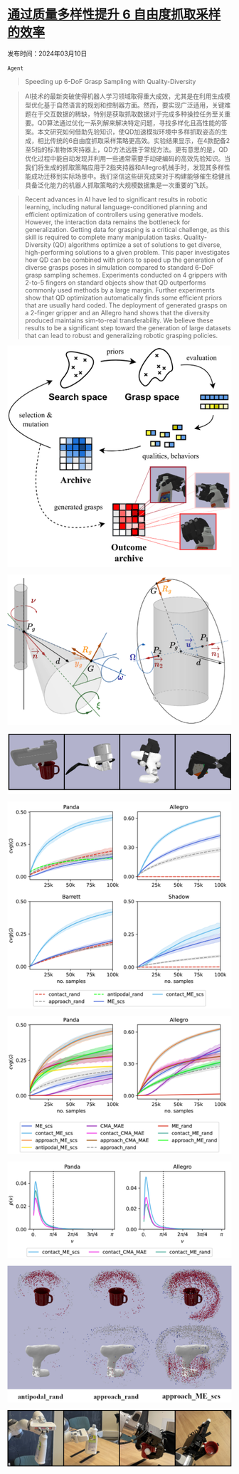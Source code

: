 # [通过质量多样性提升 6 自由度抓取采样的效率](https://arxiv.org/abs/2403.06173)

发布时间：2024年03月10日

`Agent`

> Speeding up 6-DoF Grasp Sampling with Quality-Diversity

> AI技术的最新突破使得机器人学习领域取得重大成效，尤其是在利用生成模型优化基于自然语言的规划和控制器方面。然而，要实现广泛适用，关键难题在于交互数据的稀缺，特别是获取抓取数据对于完成多种操控任务至关重要。QD算法通过优化一系列解来解决特定问题，寻找多样化且高性能的答案。本文研究如何借助先验知识，使QD加速模拟环境中多样抓取姿态的生成，相比传统的6自由度抓取采样策略更高效。实验结果显示，在4款配备2至5指的标准物体夹持器上，QD方法远胜于常规方法。更有意思的是，QD优化过程中能自动发现并利用一些通常需要手动硬编码的高效先验知识。当我们将生成的抓取策略应用于2指夹持器和Allegro机械手时，发现其多样性能成功迁移到实际场景中。我们坚信这些研究成果对于构建能够催生稳健且具备泛化能力的机器人抓取策略的大规模数据集是一次重要的飞跃。

> Recent advances in AI have led to significant results in robotic learning, including natural language-conditioned planning and efficient optimization of controllers using generative models. However, the interaction data remains the bottleneck for generalization. Getting data for grasping is a critical challenge, as this skill is required to complete many manipulation tasks. Quality-Diversity (QD) algorithms optimize a set of solutions to get diverse, high-performing solutions to a given problem. This paper investigates how QD can be combined with priors to speed up the generation of diverse grasps poses in simulation compared to standard 6-DoF grasp sampling schemes. Experiments conducted on 4 grippers with 2-to-5 fingers on standard objects show that QD outperforms commonly used methods by a large margin. Further experiments show that QD optimization automatically finds some efficient priors that are usually hard coded. The deployment of generated grasps on a 2-finger gripper and an Allegro hand shows that the diversity produced maintains sim-to-real transferability. We believe these results to be a significant step toward the generation of large datasets that can lead to robust and generalizing robotic grasping policies.

![通过质量多样性提升 6 自由度抓取采样的效率](../../../paper_images/2403.06173/x1.png)

![通过质量多样性提升 6 自由度抓取采样的效率](../../../paper_images/2403.06173/x2.png)

![通过质量多样性提升 6 自由度抓取采样的效率](../../../paper_images/2403.06173/x3.png)

![通过质量多样性提升 6 自由度抓取采样的效率](../../../paper_images/2403.06173/x4.png)

![通过质量多样性提升 6 自由度抓取采样的效率](../../../paper_images/2403.06173/x5.png)

![通过质量多样性提升 6 自由度抓取采样的效率](../../../paper_images/2403.06173/x6.png)

![通过质量多样性提升 6 自由度抓取采样的效率](../../../paper_images/2403.06173/visual_comparison_qd_without_qd_img_2_crop_bis.png)

![通过质量多样性提升 6 自由度抓取采样的效率](../../../paper_images/2403.06173/x7.png)